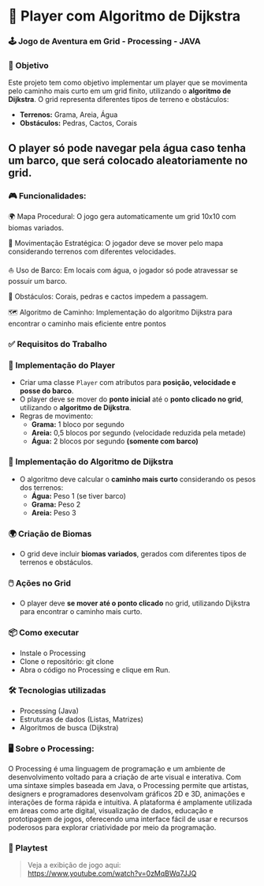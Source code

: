 # 🚀 Player com Algoritmo de Dijkstra
### 🕹️ Jogo de Aventura em Grid - Processing - JAVA
### 🎯 Objetivo
Este projeto tem como objetivo implementar um player que se movimenta pelo caminho mais curto em um grid finito, utilizando o **algoritmo de Dijkstra**. O grid representa diferentes tipos de terreno e obstáculos:

- **Terrenos:** Grama, Areia, Água
- **Obstáculos:** Pedras, Cactos, Corais

O player só pode navegar pela água caso tenha um barco, que será colocado aleatoriamente no grid.
---
### 🎮 Funcionalidades:

🌍 Mapa Procedural: O jogo gera automaticamente um grid 10x10 com biomas variados.

🚶 Movimentação Estratégica: O jogador deve se mover pelo mapa considerando terrenos com diferentes velocidades.

⛵ Uso de Barco: Em locais com água, o jogador só pode atravessar se possuir um barco.

🧱 Obstáculos: Corais, pedras e cactos impedem a passagem.

🗺️ Algoritmo de Caminho: 
Implementação do algoritmo Dijkstra para encontrar o caminho mais eficiente entre pontos

### ✅ Requisitos do Trabalho

### 🏃 Implementação do Player
- Criar uma classe `Player` com atributos para **posição, velocidade e posse do barco**.
- O player deve se mover do **ponto inicial** até o **ponto clicado no grid**, utilizando o **algoritmo de Dijkstra**.
- Regras de movimento:
  - **Grama:** 1 bloco por segundo
  - **Areia:** 0,5 blocos por segundo (velocidade reduzida pela metade)
  - **Água:** 2 blocos por segundo **(somente com barco)**

### 🔢 Implementação do Algoritmo de Dijkstra
- O algoritmo deve calcular o **caminho mais curto** considerando os pesos dos terrenos:
  - **Água:** Peso 1 (se tiver barco)
  - **Grama:** Peso 2
  - **Areia:** Peso 3

### 🌍 Criação de Biomas
- O grid deve incluir **biomas variados**, gerados com diferentes tipos de terrenos e obstáculos.

### 🖱️ Ações no Grid
- O player deve **se mover até o ponto clicado** no grid, utilizando Dijkstra para encontrar o caminho mais curto.

### 📦 Como executar
- Instale o Processing
- Clone o repositório: git clone 
- Abra o código no Processing e clique em Run. 

### 🛠️ Tecnologias utilizadas
- Processing (Java)
- Estruturas de dados (Listas, Matrizes)
- Algoritmos de busca (Dijkstra)

### 🖥️ Sobre o Processing:

O Processing é uma linguagem de programação e um ambiente de desenvolvimento voltado para a criação de arte visual e interativa. Com uma sintaxe simples baseada em Java, o Processing permite que artistas, designers e programadores desenvolvam gráficos 2D e 3D, animações e interações de forma rápida e intuitiva.
A plataforma é amplamente utilizada em áreas como arte digital, visualização de dados, educação e prototipagem de jogos, oferecendo uma interface fácil de usar e recursos poderosos para explorar criatividade por meio da programação.

### 🧪 Playtest

> Veja a exibição de jogo aqui:<br>
> https://www.youtube.com/watch?v=0zMqBWq7JJQ
